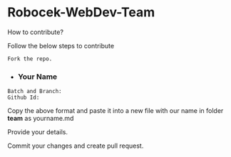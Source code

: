 # Robocek-WebDev-Team

How to contribute?

Follow the below steps to contribute

    Fork the repo.

- ### Your Name

```
Batch and Branch:
Github Id:

```

Copy the above format and paste it into a new file with our name in folder **team** as yourname.md

Provide your details.

Commit your changes and create pull request.
